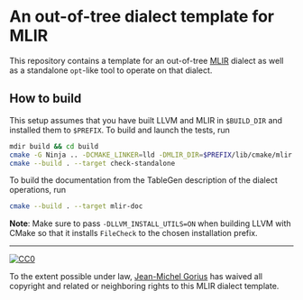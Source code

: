 # An out-of-tree dialect template for MLIR

This repository contains a template for an out-of-tree [MLIR](https://mlir.llvm.org/) dialect as well as a
standalone `opt`-like tool to operate on that dialect.

## How to build

This setup assumes that you have built LLVM and MLIR in `$BUILD_DIR` and installed them to `$PREFIX`. To build and launch the tests, run
```sh
mdir build && cd build
cmake -G Ninja .. -DCMAKE_LINKER=lld -DMLIR_DIR=$PREFIX/lib/cmake/mlir -DLLVM_EXTERNAL_LIT=$BUILD_DIR/bin/llvm-lit
cmake --build . --target check-standalone
```
To build the documentation from the TableGen description of the dialect
operations, run
```sh
cmake --build . --target mlir-doc
```
**Note**: Make sure to pass `-DLLVM_INSTALL_UTILS=ON` when building LLVM with
CMake so that it installs `FileCheck` to the chosen installation prefix.

----------

[![CC0](http://i.creativecommons.org/p/zero/1.0/88x31.png)]("http://creativecommons.org/publicdomain/zero/1.0/")

To the extent possible under law,
[Jean-Michel Gorius](https://jmgorius.gitlab.io/) has waived all copyright and
related or neighboring rights to this MLIR dialect template.
